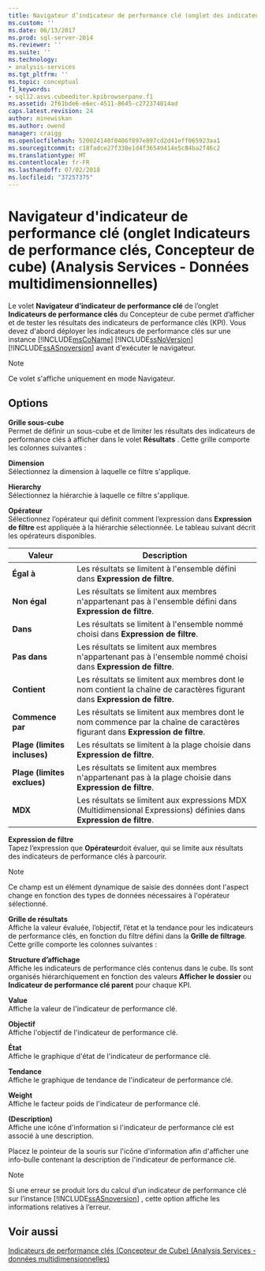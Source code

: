 ```yaml
---
title: Navigateur d’indicateur de performance clé (onglet des indicateurs de performance clés, Concepteur de Cube) (Analysis Services - données multidimensionnelles) | Microsoft Docs
ms.custom: ''
ms.date: 06/13/2017
ms.prod: sql-server-2014
ms.reviewer: ''
ms.suite: ''
ms.technology:
- analysis-services
ms.tgt_pltfrm: ''
ms.topic: conceptual
f1_keywords:
- sql12.asvs.cubeeditor.kpibrowserpane.f1
ms.assetid: 2f61bde6-e6ec-4511-8645-c272374014ad
caps.latest.revision: 24
author: minewiskan
ms.author: owend
manager: craigg
ms.openlocfilehash: 520024140f0406f897e897cd2d41eff065923aa1
ms.sourcegitcommit: c18fadce27f330e1d4f36549414e5c84ba2f46c2
ms.translationtype: MT
ms.contentlocale: fr-FR
ms.lasthandoff: 07/02/2018
ms.locfileid: "37257375"
---
```

# <a name="kpi-browser-kpis-tab-cube-designer-analysis-services---multidimensional-data"></a>Navigateur d'indicateur de performance clé (onglet Indicateurs de performance clés, Concepteur de cube) (Analysis Services - Données multidimensionnelles)
  Le volet **Navigateur d’indicateur de performance clé** de l’onglet **Indicateurs de performance clés** du Concepteur de cube permet d’afficher et de tester les résultats des indicateurs de performance clés (KPI). Vous devez d'abord déployer les indicateurs de performance clés sur une instance [!INCLUDE[msCoName](../includes/msconame-md.md)] [!INCLUDE[ssNoVersion](../includes/ssnoversion-md.md)] [!INCLUDE[ssASnoversion](../includes/ssasnoversion-md.md)] avant d'exécuter le navigateur.  
  
> [!NOTE]  
>  Ce volet s'affiche uniquement en mode Navigateur.  
  
## <a name="options"></a>Options  
 **Grille sous-cube**  
 Permet de définir un sous-cube et de limiter les résultats des indicateurs de performance clés à afficher dans le volet **Résultats** . Cette grille comporte les colonnes suivantes :  
  
 **Dimension**  
 Sélectionnez la dimension à laquelle ce filtre s'applique.  
  
 **Hierarchy**  
 Sélectionnez la hiérarchie à laquelle ce filtre s'applique.  
  
 **Opérateur**  
 Sélectionnez l’opérateur qui définit comment l’expression dans **Expression de filtre** est appliquée à la hiérarchie sélectionnée. Le tableau suivant décrit les opérateurs disponibles.  
  
|Valeur|Description|  
|-----------|-----------------|  
|**Égal à**|Les résultats se limitent à l'ensemble défini dans **Expression de filtre**.|  
|**Non égal**|Les résultats se limitent aux membres n'appartenant pas à l'ensemble défini dans **Expression de filtre**.|  
|**Dans**|Les résultats se limitent à l'ensemble nommé choisi dans **Expression de filtre**.|  
|**Pas dans**|Les résultats se limitent aux membres n'appartenant pas à l'ensemble nommé choisi dans **Expression de filtre**.|  
|**Contient**|Les résultats se limitent aux membres dont le nom contient la chaîne de caractères figurant dans **Expression de filtre**.|  
|**Commence par**|Les résultats se limitent aux membres dont le nom commence par la chaîne de caractères figurant dans **Expression de filtre**.|  
|**Plage (limites incluses)**|Les résultats se limitent à la plage choisie dans **Expression de filtre**.|  
|**Plage (limites exclues)**|Les résultats se limitent aux membres n'appartenant pas à la plage choisie dans **Expression de filtre**.|  
|**MDX**|Les résultats se limitent aux expressions MDX (Multidimensional Expressions) définies dans **Expression de filtre**.|  
  
 **Expression de filtre**  
 Tapez l’expression que **Opérateur**doit évaluer, qui se limite aux résultats des indicateurs de performance clés à parcourir.  
  
> [!NOTE]  
>  Ce champ est un élément dynamique de saisie des données dont l'aspect change en fonction des types de données nécessaires à l'opérateur sélectionné.  
  
 **Grille de résultats**  
 Affiche la valeur évaluée, l’objectif, l’état et la tendance pour les indicateurs de performance clés, en fonction du filtre défini dans la **Grille de filtrage**. Cette grille comporte les colonnes suivantes :  
  
 **Structure d’affichage**  
 Affiche les indicateurs de performance clés contenus dans le cube. Ils sont organisés hiérarchiquement en fonction des valeurs **Afficher le dossier** ou **Indicateur de performance clé parent** pour chaque KPI.  
  
 **Value**  
 Affiche la valeur de l'indicateur de performance clé.  
  
 **Objectif**  
 Affiche l'objectif de l'indicateur de performance clé.  
  
 **État**  
 Affiche le graphique d'état de l'indicateur de performance clé.  
  
 **Tendance**  
 Affiche le graphique de tendance de l'indicateur de performance clé.  
  
 **Weight**  
 Affiche le facteur poids de l'indicateur de performance clé.  
  
 **(Description)**  
 Affiche une icône d'information si l'indicateur de performance clé est associé à une description.  
  
 Placez le pointeur de la souris sur l'icône d'information afin d'afficher une info-bulle contenant la description de l'indicateur de performance clé.  
  
> [!NOTE]  
>  Si une erreur se produit lors du calcul d’un indicateur de performance clé sur l’instance [!INCLUDE[ssASnoversion](../includes/ssasnoversion-md.md)] , cette option affiche les informations relatives à l’erreur.  
  
## <a name="see-also"></a>Voir aussi  
 [Indicateurs de performance clés &#40;Concepteur de Cube&#41; &#40;Analysis Services - données multidimensionnelles&#41;](kpis-cube-designer-analysis-services-multidimensional-data.md)  
  
  
